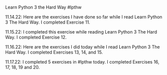 Learn Python 3 the Hard Way #lpthw

11.14.22: Here are the exercises I have done so far while I read Learn Python 3 The Hard Way. I completed Exercise 11. 

11.15.22: I completed this exercise while reading Learn Python 3 The Hard Way. I completed Exercise 12.

11.16.22: Here are the exercises I did today while I read Learn Python 3 The Hard Way. I completed Exercises 13, 14, and 15. 

11.17.22: I completed 5 exercises in #lpthw today. I completed Exercises 16, 17, 18, 19 and 20.

